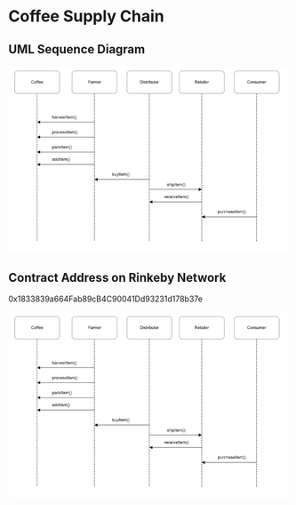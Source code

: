 # Coffee Supply Chain

## UML Sequence Diagram

![alt text](images/Sequence_Diagram.png)

## Contract Address on Rinkeby Network

0x1833839a664Fab89cB4C90041Dd93231d178b37e

![alt text](images/Sequence_Diagram.png)

